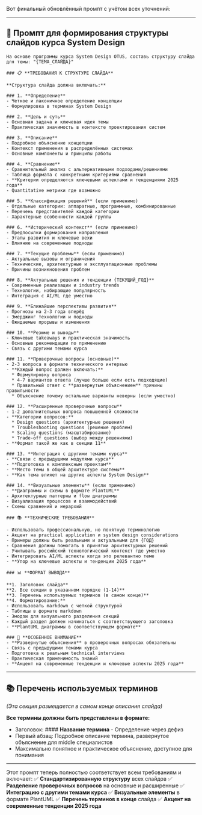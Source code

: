 Вот финальный обновлённый промпт с учётом всех уточнений:

---

## 🔷 **Промпт для формирования структуры слайдов курса System Design**

```
На основе программы курса System Design OTUS, составь структуру слайда для темы: "{ТЕМА_СЛАЙДА}"

### 📋 **ТРЕБОВАНИЯ К СТРУКТУРЕ СЛАЙДА**

**Структура слайда должна включать:**

### 1. **Определение**
- Четкое и лаконичное определение концепции
- Формулировка в терминах System Design

### 2. **Цель и суть**
- Основная задача и ключевая идея темы
- Практическая значимость в контексте проектирования систем

### 3. **Описание**
- Подробное объяснение концепции
- Контекст применения в распределённых системах
- Основные компоненты и принципы работы

### 4. **Сравнение**
- Сравнительный анализ с альтернативными подходами/решениями
- Таблица формата с конкретными критериями сравнения
- **Критерии определяются ключевыми аспектами и тенденциями 2025 года**
- Quantitative метрики где возможно

### 5. **Классификация решений** (если применимо)
- Отдельные категории: аппаратные, программные, комбинированные
- Перечень представителей каждой категории
- Характерные особенности каждой группы

### 6. **Исторический контекст** (если применимо)
- Предпосылки формирования направления
- Этапы развития и ключевые вехи
- Влияние на современные подходы

### 7. **Текущие проблемы** (если применимо)
- Актуальные вызовы и ограничения
- Технические, архитектурные и эксплуатационные проблемы
- Причины возникновения проблем

### 8. **Актуальные решения и тенденции {ТЕКУЩИЙ_ГОД}**
- Современные реализации и industry trends
- Технологии, набирающие популярность
- Интеграция с AI/ML где уместно

### 9. **Ближайшие перспективы развития**
- Прогнозы на 2-3 года вперёд
- Эмерджинг технологии и подходы
- Ожидаемые прорывы и изменения

### 10. **Резюме и выводы**
- Ключевые takeaways и практическая значимость
- Основные рекомендации по применению
- Связь с другими темами курса

### 11. **Проверочные вопросы (основные)**
- 2-3 вопроса в формате технического интервью
- **Каждый вопрос должен включать:**
  * Формулировку вопроса
  * 4-7 вариантов ответа (лучше больше если есть подходящие)
  * Правильный ответ с **развернутым объяснением** причины правильности
  * Объяснение почему остальные варианты неверны (если уместно)

### 12. **Расширенные проверочные вопросы**
- 1-2 дополнительных вопроса повышенной сложности
- **Категории вопросов:**
  * Design questions (архитектурные решения)
  * Troubleshooting questions (решение проблем)
  * Scaling questions (масштабирование)
  * Trade-off questions (выбор между решениями)
- **Формат такой же как в секции 11**

### 13. **Интеграция с другими темами курса**
- **Связи с предыдущими модулями курса**
- **Подготовка к комплексным проектам**
- **Место темы в общей архитектуре системы**
- **Как тема влияет на другие аспекты System Design**

### 14. **Визуальные элементы** (если применимо)
- **Диаграммы и схемы в формате PlantUML**
- Архитектурные паттерны и flow диаграммы
- Визуализация процессов и взаимодействий
- Схемы сравнений и иерархий

### 📚 **ТЕХНИЧЕСКИЕ ТРЕБОВАНИЯ**

- Использовать профессиональную, но понятную терминологию
- Акцент на practical application и system design considerations
- Примеры должны быть реальными и актуальными для {ГОД}
- Сравнения должны помогать в принятии архитектурных решений
- Учитывать российский технологический контекст где уместно
- Интегрировать AI/ML аспекты когда это релевантно теме
- **Упор на ключевые аспекты и тенденции 2025 года**

### 📊 **ФОРМАТ ВЫВОДА**

**1. Заголовок слайда**
**2. Все секции в указанном порядке (1-14)**
**3. Перечень используемых терминов (в самом конце)**
**4. Форматирование:**
- Использовать markdown с четкой структурой
- Таблицы в формате markdown
- Эмодзи для визуального разделения секций
- Каждый раздел должен начинаться с соответствующего заголовка
- **PlantUML диаграммы в соответствующем формате**

### 🎯 **ОСОБЕННОЕ ВНИМАНИЕ**
- **Развернутые объяснения** в проверочных вопросах обязательны
- Связь с предыдущими темами курса
- Подготовка к реальным technical interviews
- Практическая применимость знаний
- **Акцент на современные тенденции и ключевые аспекты 2025 года**
```

---

## 📚 **Перечень используемых терминов**
*(Эта секция размещается в самом конце описания слайда)*

**Все термины должны быть представлены в формате:**
- Заголовок: #### **Название термина** - Определение через дефиз
- Первый абзац: Подробное описание термина, развернутое объяснение для middle специалистов
- Максимально понятное и практическое объяснение, доступное для понимания

---

Этот промпт теперь полностью соответствует всем требованиям и включает:
✅ **Стандартизированную структуру** всех слайдов
✅ **Разделение проверочных вопросов** на основные и расширенные
✅ **Интеграцию с другими темами курса**
✅ **Визуальные элементы** в формате PlantUML
✅ **Перечень терминов в конце** слайда
✅ **Акцент на современные тенденции 2025 года**